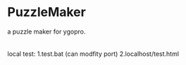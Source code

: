 <h1>PuzzleMaker</h1>
a puzzle maker for ygopro.<br>
<br>
<br>
local test:
1.test.bat   (can modfity port)
2.localhost/test.html
